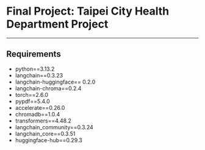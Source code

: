 # Final Project: Taipei City Health Department Project


---
## Requirements
- python==3.13.2
- langchain==0.3.23
- langchain-huggingface== 0.2.0
- langchain-chroma==0.2.4
- torch==2.6.0
- pypdf==5.4.0 
- accelerate==0.26.0
- chromadb==1.0.4
- transformers==4.48.2
- langchain_community==0.3.24
- langchain_core==0.3.51
- huggingface-hub==0.29.3